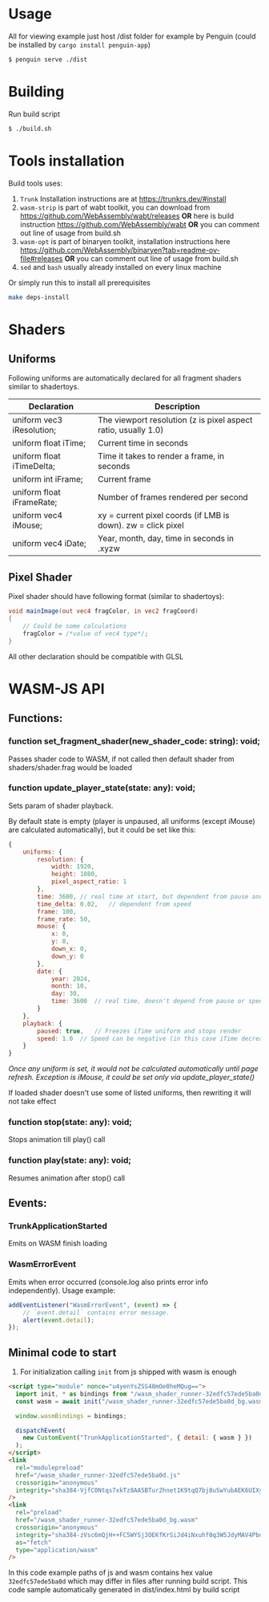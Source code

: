 # Usage

All for viewing example just host /dist folder for example by Penguin (could be installed by `cargo install penguin-app`)

```bash
$ penguin serve ./dist
```

# Building

Run build script

```bash
$ ./build.sh
```

# Tools installation

Build tools uses:

1. `Trunk` Installation instructions are at https://trunkrs.dev/#install
2. `wasm-strip` is part of wabt toolkit, you can download from https://github.com/WebAssembly/wabt/releases <b>OR</b> here is build instruction https://github.com/WebAssembly/wabt <b>OR</b> you can comment out line of usage from build.sh
3. `wasm-opt` is part of binaryen toolkit, installation instructions here https://github.com/WebAssembly/binaryen?tab=readme-ov-file#releases <b>OR</b> you can comment out line of usage from build.sh
4. `sed` and `bash` usually already installed on every linux machine

Or simply run this to install all prerequisites

```bash
make deps-install
```

# Shaders

## Uniforms

Following uniforms are automatically declared for all fragment shaders similar to shadertoys.

| Declaration               | Description                                                    |
| ------------------------- | -------------------------------------------------------------- |
| uniform vec3 iResolution; | The viewport resolution (z is pixel aspect ratio, usually 1.0) |
| uniform float iTime;      | Current time in seconds                                        |
| uniform float iTimeDelta; | Time it takes to render a frame, in seconds                    |
| uniform int iFrame;       | Current frame                                                  |
| uniform float iFrameRate; | Number of frames rendered per second                           |
| uniform vec4 iMouse;      | xy = current pixel coords (if LMB is down). zw = click pixel   |
| uniform vec4 iDate;       | Year, month, day, time in seconds in .xyzw                     |

## Pixel Shader

Pixel shader should have following format (similar to shadertoys):

```GLSL
void mainImage(out vec4 fragColor, in vec2 fragCoord)
{
    // Could be some calculations
    fragColor = /*value of vec4 type*/;
}
```

All other declaration should be compatible with GLSL

# WASM-JS API

## Functions:

### function set_fragment_shader(new_shader_code: string): void;

Passes shader code to WASM, if not called then default shader from shaders/shader.frag would be loaded

### function update_player_state(state: any): void;

Sets param of shader playback.

By default state is empty (player is unpaused, all uniforms (except iMouse) are calculated automatically), but it could be set like this:

```JavaScript
{
    uniforms: {
        resolution: {
            width: 1920,
            height: 1080,
            pixel_aspect_ratio: 1
        },
        time: 3600, // real time at start, but dependent from pause and speed
        time_delta: 0.02,   // dependent from speed
        frame: 100,
        frame_rate: 50,
        mouse: {
            x: 0,
            y: 0,
            down_x: 0,
            down_y: 0
        },
        date: {
            year: 2024,
            month: 10,
            day: 30,
            time: 3600  // real time, doesn't depend from pause or speed
        }
    },
    playback: {
        paused: true,   // Freezes iTime uniform and stops render
        speed: 1.0  // Speed can be negative (in this case iTime decreases and playback is backward) and zero (in this case iTime freezes, but this option doesn't stop render)
    }
}
```

<i> Once any uniform is set, it would not be calculated automatically until page refresh. Exception is iMouse, it could be set only via update_player_state() </i>

If loaded shader doesn't use some of listed uniforms, then rewriting it will not take effect

### function stop(state: any): void;

Stops animation till play() call

### function play(state: any): void;

Resumes animation after stop() call

## Events:

### TrunkApplicationStarted

Emits on WASM finish loading

### WasmErrorEvent

Emits when error occurred (console.log also prints error info independently). Usage example:

```Javascript
addEventListener("WasmErrorEvent", (event) => {
    // `event.detail` contains error message.
    alert(event.detail);
});
```

## Minimal code to start

1. For initialization calling `init` from js shipped with wasm is enough

```html
<script type="module" nonce="u4yenYsZSS48mOe0heMQug==">
  import init, * as bindings from "/wasm_shader_runner-32edfc57ede5ba0d.js";
  const wasm = await init("/wasm_shader_runner-32edfc57ede5ba0d_bg.wasm");

  window.wasmBindings = bindings;

  dispatchEvent(
    new CustomEvent("TrunkApplicationStarted", { detail: { wasm } })
  );
</script>
<link
  rel="modulepreload"
  href="/wasm_shader_runner-32edfc57ede5ba0d.js"
  crossorigin="anonymous"
  integrity="sha384-VjfC0Ntqs7xkTz8AA5BTur2hnet1K9tqQ7bj8uSwYubAEK6UIXyRf0R9SeeTuX8+"
/>
<link
  rel="preload"
  href="/wasm_shader_runner-32edfc57ede5ba0d_bg.wasm"
  crossorigin="anonymous"
  integrity="sha384-zVsc6mQjH++FC5WYSj3OEKfKrSiJd4iNxuhf0q3W5JdyMAV4Pbo1QKA1NZEYNfqh"
  as="fetch"
  type="application/wasm"
/>
```

In this code example paths of js and wasm contains hex value `32edfc57ede5ba0d` which may differ in files after running build script.
This code sample automatically generated in dist/index.html by build script
